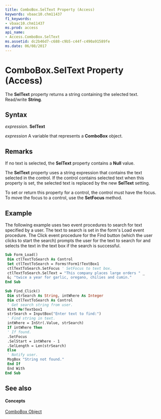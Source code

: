 ```yaml
---
title: ComboBox.SelText Property (Access)
keywords: vbaac10.chm11437
f1_keywords:
- vbaac10.chm11437
ms.prod: access
api_name:
- Access.ComboBox.SelText
ms.assetid: dc2b46d7-c688-c9b5-c44f-c490a91589fe
ms.date: 06/08/2017
---
```



# ComboBox.SelText Property (Access)

The **SelText** property returns a string containing the selected text. Read/write **String**.


## Syntax

 _expression_. **SelText**

 _expression_ A variable that represents a **ComboBox** object.


## Remarks

 If no text is selected, the **SelText** property contains a **Null** value.

The **SelText** property uses a string expression that contains the text selected in the control. If the control contains selected text when this property is set, the selected text is replaced by the new **SelText** setting.

To set or return this property for a control, the control must have the focus. To move the focus to a control, use the **SetFocus** method.


## Example

The following example uses two event procedures to search for text specified by a user. The text to search is set in the form's Load event procedure. The Click event procedure for the Find button (which the user clicks to start the search) prompts the user for the text to search for and selects the text in the text box if the search is successful.


```vb
Sub Form_Load() 
 Dim ctlTextToSearch As Control 
 Set ctlTextToSearch = Forms!Form1!TextBox1 
 ctlTextToSearch.SetFocus ' SetFocus to text box. 
 ctlTextToSearch.SelText = "This company places large orders " _ 
 &; "twice a year for garlic, oregano, chilies and cumin." 
End Sub 
 
Sub Find_Click() 
 Dim strSearch As String, intWhere As Integer 
 Dim ctlTextToSearch As Control 
 ' Get search string from user. 
 With Me!Textbox1 
 strSearch = InputBox("Enter text to find:") 
 ' Find string in text. 
 intWhere = InStr(.Value, strSearch) 
 If intWhere Then 
 ' If found. 
 .SetFocus 
 .SelStart = intWhere - 1 
 .SelLength = Len(strSearch) 
 Else 
 ' Notify user. 
 MsgBox "String not found." 
 End If 
 End With 
End Sub
```


## See also


#### Concepts


[ComboBox Object](combobox-object-access.md)

